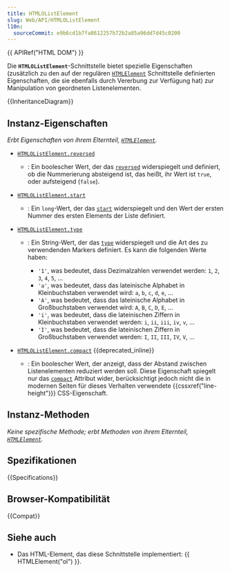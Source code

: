 ```yaml
---
title: HTMLOListElement
slug: Web/API/HTMLOListElement
l10n:
  sourceCommit: e9b6cd1b7fa8612257b72b2a85a96dd7d45c0200
---
```


{{ APIRef("HTML DOM") }}

Die **`HTMLOListElement`**-Schnittstelle bietet spezielle Eigenschaften (zusätzlich zu den auf der regulären [`HTMLElement`](/de/docs/Web/API/HTMLElement) Schnittstelle definierten Eigenschaften, die sie ebenfalls durch Vererbung zur Verfügung hat) zur Manipulation von geordneten Listenelementen.

{{InheritanceDiagram}}

## Instanz-Eigenschaften

_Erbt Eigenschaften von ihrem Elternteil, [`HTMLElement`](/de/docs/Web/API/HTMLElement)._

- [`HTMLOListElement.reversed`](/de/docs/Web/API/HTMLOListElement/reversed)
  - : Ein boolescher Wert, der das [`reversed`](/de/docs/Web/HTML/Reference/Elements/ol#reversed) widerspiegelt und definiert, ob die Nummerierung absteigend ist, das heißt, ihr Wert ist `true`, oder aufsteigend (`false`).
- [`HTMLOListElement.start`](/de/docs/Web/API/HTMLOListElement/start)
  - : Ein `long`-Wert, der das [`start`](/de/docs/Web/HTML/Reference/Elements/ol#start) widerspiegelt und den Wert der ersten Nummer des ersten Elements der Liste definiert.
- [`HTMLOListElement.type`](/de/docs/Web/API/HTMLOListElement/type)

  - : Ein String-Wert, der das [`type`](/de/docs/Web/HTML/Reference/Elements/ol#type) widerspiegelt und die Art des zu verwendenden Markers definiert. Es kann die folgenden Werte haben:

    - `'1'`, was bedeutet, dass Dezimalzahlen verwendet werden: `1`, `2`, `3`, `4`, `5`, …
    - `'a'`, was bedeutet, dass das lateinische Alphabet in Kleinbuchstaben verwendet wird: `a`, `b`, `c`, `d`, `e`, …
    - `'A'`, was bedeutet, dass das lateinische Alphabet in Großbuchstaben verwendet wird: `A`, `B`, `C`, `D`, `E`, …
    - `'i'`, was bedeutet, dass die lateinischen Ziffern in Kleinbuchstaben verwendet werden: `i`, `ii`, `iii`, `iv`, `v`, …
    - `'I'`, was bedeutet, dass die lateinischen Ziffern in Großbuchstaben verwendet werden: `I`, `II`, `III`, `IV`, `V`, …

- [`HTMLOListElement.compact`](/de/docs/Web/API/HTMLOListElement/compact) {{deprecated_inline}}
  - : Ein boolescher Wert, der anzeigt, dass der Abstand zwischen Listenelementen reduziert werden soll. Diese Eigenschaft spiegelt nur das [`compact`](/de/docs/Web/HTML/Reference/Elements/ol#compact) Attribut wider, berücksichtigt jedoch nicht die in modernen Seiten für dieses Verhalten verwendete {{cssxref("line-height")}} CSS-Eigenschaft.

## Instanz-Methoden

_Keine spezifische Methode; erbt Methoden von ihrem Elternteil, [`HTMLElement`](/de/docs/Web/API/HTMLElement)._

## Spezifikationen

{{Specifications}}

## Browser-Kompatibilität

{{Compat}}

## Siehe auch

- Das HTML-Element, das diese Schnittstelle implementiert: {{ HTMLElement("ol") }}.
